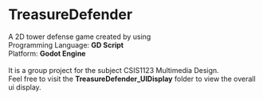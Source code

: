 # TreasureDefender
A 2D tower defense game created by using <br>
Programming Language: <strong> GD Script </strong> <br>
Platform: <strong> Godot Engine </strong><br>
<br>
It is a group project for the subject CSIS1123 Multimedia Design. <br>
Feel free to visit the <strong>TreasureDefender_UIDisplay</strong> folder to view the overall ui display.

